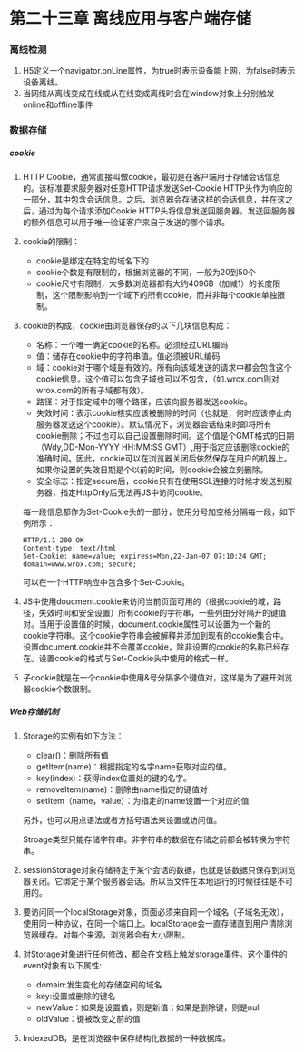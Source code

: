 # 第二十三章 离线应用与客户端存储

### 离线检测

1. H5定义一个navigator.onLine属性，为true时表示设备能上网，为false时表示设备离线。
2. 当网络从离线变成在线或从在线变成离线时会在window对象上分别触发online和offline事件

### 数据存储

##### cookie

1. HTTP Cookie，通常直接叫做cookie，最初是在客户端用于存储会话信息的。该标准要求服务器对任意HTTP请求发送Set-Cookie HTTP头作为响应的一部分，其中包含会话信息。之后，浏览器会存储这样的会话信息，并在这之后，通过为每个请求添加Cookie HTTP头将信息发送回服务器。发送回服务器的额外信息可以用于唯一验证客户来自于发送的哪个请求。

2. cookie的限制：

   - cookie是绑定在特定的域名下的
   - cookie个数是有限制的，根据浏览器的不同，一般为20到50个
   - cookie尺寸有限制，大多数浏览器都有大约4096B（加减1）的长度限制，这个限制影响到一个域下的所有cookie，而并非每个cookie单独限制。

3. cookie的构成，cookie由浏览器保存的以下几块信息构成：

   - 名称：一个唯一确定cookie的名称。必须经过URL编码
   - 值：储存在cookie中的字符串值。值必须被URL编码
   - 域：cookie对于哪个域是有效的。所有向该域发送的请求中都会包含这个cookie信息。这个值可以包含子域也可以不包含，（如.wrox.com则对wrox.com的所有子域都有效）。
   - 路径：对于指定域中的哪个路径，应该向服务器发送cookie。
   - 失效时间：表示cookie核实应该被删除的时间（也就是，何时应该停止向服务器发送这个cookie）。默认情况下，浏览器会话结束时即将所有cookie删除；不过也可以自己设置删除时间。这个值是个GMT格式的日期（Wdy,DD-Mon-YYYY HH:MM:SS GMT）,用于指定应该删除cookie的准确时间。因此，cookie可以在浏览器关闭后依然保存在用户的机器上。如果你设置的失效日期是个以前的时间，则cookie会被立刻删除。
   - 安全标志：指定secure后，cookie只有在使用SSL连接的时候才发送到服务器，指定HttpOnly后无法再JS中访问cookie。

   每一段信息都作为Set-Cookie头的一部分，使用分号加空格分隔每一段，如下例所示：

   ```http
   HTTP/1.1 200 OK
   Content-type: text/html
   Set-Cookie: name=value; expiress=Mon,22-Jan-07 07:10:24 GMT; domain=www.wrox.com; secure;
   ```

   可以在一个HTTP响应中包含多个Set-Cookie。

4. JS中使用doucment.cookie来访问当前页面可用的（根据cookie的域，路径，失效时间和安全设置）所有cookie的字符串，一些列由分好隔开的键值对。当用于设置值的时候，document.cookie属性可以设置为一个新的cookie字符串。这个cookie字符串会被解释并添加到现有的cookie集合中。设置document.cookie并不会覆盖cookie，除非设置的cookie的名称已经存在。设置cookie的格式与Set-Cookie头中使用的格式一样。

5. 子cookie就是在一个cookie中使用&号分隔多个键值对，这样是为了避开浏览器cookie个数限制。

##### Web存储机制

1. Storage的实例有如下方法：

   - clear()：删除所有值
   - getItem(name)：根据指定的名字name获取对应的值。
   - key(index)：获得index位置处的键的名字。
   - removeItem(name)：删除由name指定的键值对
   - setItem（name，value）：为指定的name设置一个对应的值

   另外，也可以用点语法或者方括号语法来设置或访问值。

   Stroage类型只能存储字符串。非字符串的数据在存储之前都会被转换为字符串。

2. sessionStorage对象存储特定于某个会话的数据，也就是该数据只保存到浏览器关闭。它绑定于某个服务器会话。所以当文件在本地运行的时候往往是不可用的。

3. 要访问同一个localStorage对象，页面必须来自同一个域名（子域名无效），使用同一种协议，在同一个端口上。localStorage会一直存储直到用户清除浏览器缓存。对每个来源，浏览器会有大小限制。

4. 对Storage对象进行任何修改，都会在文档上触发storage事件。这个事件的event对象有以下属性:

   - domain:发生变化的存储空间的域名
   - key:设置或删除的键名
   - newValue：如果是设置值，则是新值；如果是删除键，则是null
   - oldValue：键被改变之前的值

5. IndexedDB，是在浏览器中保存结构化数据的一种数据库。











